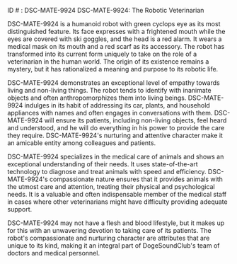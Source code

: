 ID # : DSC-MATE-9924
DSC-MATE-9924: The Robotic Veterinarian

DSC-MATE-9924 is a humanoid robot with green cyclops eye as its most distinguished feature. Its face expresses with a frightened mouth while the eyes are covered with ski goggles, and the head is a red alarm. It wears a medical mask on its mouth and a red scarf as its accessory. The robot has transformed into its current form uniquely to take on the role of a veterinarian in the human world. The origin of its existence remains a mystery, but it has rationalized a meaning and purpose to its robotic life.

DSC-MATE-9924 demonstrates an exceptional level of empathy towards living and non-living things. The robot tends to identify with inanimate objects and often anthropomorphizes them into living beings. DSC-MATE-9924 indulges in its habit of addressing its car, plants, and household appliances with names and often engages in conversations with them. DSC-MATE-9924 will ensure its patients, including non-living objects, feel heard and understood, and he will do everything in his power to provide the care they require. DSC-MATE-9924's nurturing and attentive character make it an amicable entity among colleagues and patients.

DSC-MATE-9924 specializes in the medical care of animals and shows an exceptional understanding of their needs. It uses state-of-the-art technology to diagnose and treat animals with speed and efficiency. DSC-MATE-9924's compassionate nature ensures that it provides animals with the utmost care and attention, treating their physical and psychological needs. It is a valuable and often indispensable member of the medical staff in cases where other veterinarians might have difficulty providing adequate support.

DSC-MATE-9924 may not have a flesh and blood lifestyle, but it makes up for this with an unwavering devotion to taking care of its patients. The robot's compassionate and nurturing character are attributes that are unique to its kind, making it an integral part of DogeSoundClub's team of doctors and medical personnel.